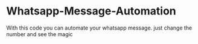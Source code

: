 # Whatsapp-Message-Automation
With this code you can automate your whatsapp message. just change the number and see the magic
